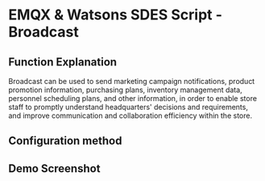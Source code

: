 # EMQX & Watsons SDES Script - Broadcast

## Function Explanation
Broadcast can be used to send marketing campaign notifications, product promotion information, purchasing plans, inventory management data, personnel scheduling plans, and other information, in order to enable store staff to promptly understand headquarters' decisions and requirements, and improve communication and collaboration efficiency within the store.
## Configuration method

## Demo Screenshot